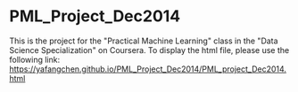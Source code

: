 PML_Project_Dec2014
===================
This is the project for the "Practical Machine Learning" class in the "Data Science Specialization" on Coursera. To display the html file, please use the following link: 
https://yafangchen.github.io/PML_Project_Dec2014/PML_project_Dec2014.html
